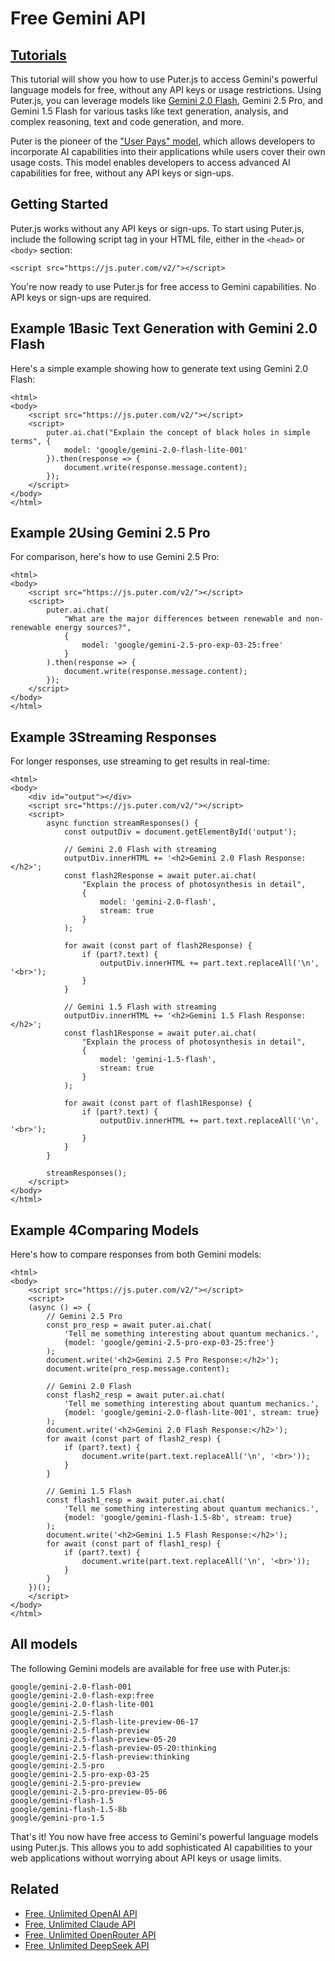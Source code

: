 # Free Gemini API
[Tutorials](https://developer.puter.com/tutorials/)
------------------------

This tutorial will show you how to use Puter.js to access Gemini's powerful language models for free, without any API keys or usage restrictions. Using Puter.js, you can leverage models like [Gemini 2.0 Flash](https://developer.puter.com/encyclopedia/gemini-2-0-flash), Gemini 2.5 Pro, and Gemini 1.5 Flash for various tasks like text generation, analysis, and complex reasoning, text and code generation, and more.

Puter is the pioneer of the ["User Pays" model](https://docs.puter.com/user-pays-model/), which allows developers to incorporate AI capabilities into their applications while users cover their own usage costs. This model enables developers to access advanced AI capabilities for free, without any API keys or sign-ups.

Getting Started
---------------

Puter.js works without any API keys or sign-ups. To start using Puter.js, include the following script tag in your HTML file, either in the `<head>` or `<body>` section:

```
<script src="https://js.puter.com/v2/"></script>

```


You're now ready to use Puter.js for free access to Gemini capabilities. No API keys or sign-ups are required.

Example 1Basic Text Generation with Gemini 2.0 Flash
----------------------------------------------------

Here's a simple example showing how to generate text using Gemini 2.0 Flash:

```
<html>
<body>
    <script src="https://js.puter.com/v2/"></script>
    <script>
        puter.ai.chat("Explain the concept of black holes in simple terms", {
            model: 'google/gemini-2.0-flash-lite-001'
        }).then(response => {
            document.write(response.message.content);
        });
    </script>
</body>
</html>

```


Example 2Using Gemini 2.5 Pro
-----------------------------

For comparison, here's how to use Gemini 2.5 Pro:

```
<html>
<body>
    <script src="https://js.puter.com/v2/"></script>
    <script>
        puter.ai.chat(
            "What are the major differences between renewable and non-renewable energy sources?", 
            {
                model: 'google/gemini-2.5-pro-exp-03-25:free'
            }
        ).then(response => {
            document.write(response.message.content);
        });
    </script>
</body>
</html>

```


Example 3Streaming Responses
----------------------------

For longer responses, use streaming to get results in real-time:

```
<html>
<body>
    <div id="output"></div>
    <script src="https://js.puter.com/v2/"></script>
    <script>
        async function streamResponses() {
            const outputDiv = document.getElementById('output');
            
            // Gemini 2.0 Flash with streaming
            outputDiv.innerHTML += '<h2>Gemini 2.0 Flash Response:</h2>';
            const flash2Response = await puter.ai.chat(
                "Explain the process of photosynthesis in detail", 
                {
                    model: 'gemini-2.0-flash',
                    stream: true
                }
            );
            
            for await (const part of flash2Response) {
                if (part?.text) {
                    outputDiv.innerHTML += part.text.replaceAll('\n', '<br>');
                }
            }
            
            // Gemini 1.5 Flash with streaming
            outputDiv.innerHTML += '<h2>Gemini 1.5 Flash Response:</h2>';
            const flash1Response = await puter.ai.chat(
                "Explain the process of photosynthesis in detail", 
                {
                    model: 'gemini-1.5-flash',
                    stream: true
                }
            );
            
            for await (const part of flash1Response) {
                if (part?.text) {
                    outputDiv.innerHTML += part.text.replaceAll('\n', '<br>');
                }
            }
        }

        streamResponses();
    </script>
</body>
</html>

```


Example 4Comparing Models
-------------------------

Here's how to compare responses from both Gemini models:

```
<html>
<body>
    <script src="https://js.puter.com/v2/"></script>
    <script>
    (async () => {
        // Gemini 2.5 Pro
        const pro_resp = await puter.ai.chat(
            'Tell me something interesting about quantum mechanics.',
            {model: 'google/gemini-2.5-pro-exp-03-25:free'}
        );
        document.write('<h2>Gemini 2.5 Pro Response:</h2>');
        document.write(pro_resp.message.content);

        // Gemini 2.0 Flash
        const flash2_resp = await puter.ai.chat(
            'Tell me something interesting about quantum mechanics.',
            {model: 'google/gemini-2.0-flash-lite-001', stream: true}
        );
        document.write('<h2>Gemini 2.0 Flash Response:</h2>');
        for await (const part of flash2_resp) {
            if (part?.text) {
                document.write(part.text.replaceAll('\n', '<br>'));
            }
        }

        // Gemini 1.5 Flash
        const flash1_resp = await puter.ai.chat(
            'Tell me something interesting about quantum mechanics.',
            {model: 'google/gemini-flash-1.5-8b', stream: true}
        );
        document.write('<h2>Gemini 1.5 Flash Response:</h2>');
        for await (const part of flash1_resp) {
            if (part?.text) {
                document.write(part.text.replaceAll('\n', '<br>'));
            }
        }
    })();
    </script>
</body>
</html>

```


All models
----------

The following Gemini models are available for free use with Puter.js:

```
google/gemini-2.0-flash-001
google/gemini-2.0-flash-exp:free
google/gemini-2.0-flash-lite-001
google/gemini-2.5-flash
google/gemini-2.5-flash-lite-preview-06-17
google/gemini-2.5-flash-preview
google/gemini-2.5-flash-preview-05-20
google/gemini-2.5-flash-preview-05-20:thinking
google/gemini-2.5-flash-preview:thinking
google/gemini-2.5-pro
google/gemini-2.5-pro-exp-03-25
google/gemini-2.5-pro-preview
google/gemini-2.5-pro-preview-05-06
google/gemini-flash-1.5
google/gemini-flash-1.5-8b
google/gemini-pro-1.5

```


That's it! You now have free access to Gemini's powerful language models using Puter.js. This allows you to add sophisticated AI capabilities to your web applications without worrying about API keys or usage limits.

Related
-------

*   [Free, Unlimited OpenAI API](https://developer.puter.com/tutorials/free-unlimited-openai-api)
*   [Free, Unlimited Claude API](https://developer.puter.com/tutorials/free-unlimited-claude-35-sonnet-api)
*   [Free, Unlimited OpenRouter API](https://developer.puter.com/tutorials/free-unlimited-openrouter-api)
*   [Free, Unlimited DeepSeek API](https://developer.puter.com/tutorials/free-unlimited-deepseek-api)